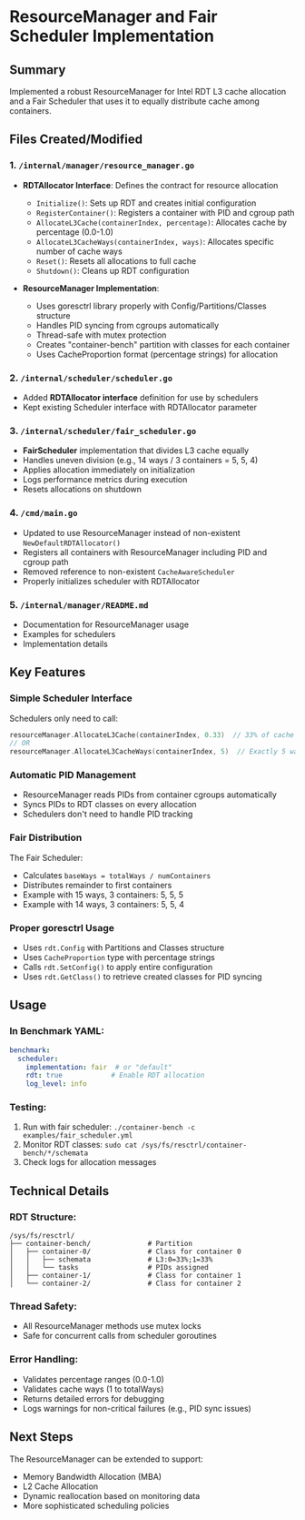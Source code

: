 # ResourceManager and Fair Scheduler Implementation

## Summary

Implemented a robust ResourceManager for Intel RDT L3 cache allocation and a Fair Scheduler that uses it to equally distribute cache among containers.

## Files Created/Modified

### 1. `/internal/manager/resource_manager.go`
- **RDTAllocator Interface**: Defines the contract for resource allocation
  - `Initialize()`: Sets up RDT and creates initial configuration
  - `RegisterContainer()`: Registers a container with PID and cgroup path
  - `AllocateL3Cache(containerIndex, percentage)`: Allocates cache by percentage (0.0-1.0)
  - `AllocateL3CacheWays(containerIndex, ways)`: Allocates specific number of cache ways
  - `Reset()`: Resets all allocations to full cache
  - `Shutdown()`: Cleans up RDT configuration

- **ResourceManager Implementation**:
  - Uses goresctrl library properly with Config/Partitions/Classes structure
  - Handles PID syncing from cgroups automatically
  - Thread-safe with mutex protection
  - Creates "container-bench" partition with classes for each container
  - Uses CacheProportion format (percentage strings) for allocation

### 2. `/internal/scheduler/scheduler.go`
- Added **RDTAllocator interface** definition for use by schedulers
- Kept existing Scheduler interface with RDTAllocator parameter

### 3. `/internal/scheduler/fair_scheduler.go`
- **FairScheduler** implementation that divides L3 cache equally
- Handles uneven division (e.g., 14 ways / 3 containers = 5, 5, 4)
- Applies allocation immediately on initialization
- Logs performance metrics during execution
- Resets allocations on shutdown

### 4. `/cmd/main.go`
- Updated to use ResourceManager instead of non-existent `NewDefaultRDTAllocator()`
- Registers all containers with ResourceManager including PID and cgroup path
- Removed reference to non-existent `CacheAwareScheduler`
- Properly initializes scheduler with RDTAllocator

### 5. `/internal/manager/README.md`
- Documentation for ResourceManager usage
- Examples for schedulers
- Implementation details

## Key Features

### Simple Scheduler Interface
Schedulers only need to call:
```go
resourceManager.AllocateL3Cache(containerIndex, 0.33)  // 33% of cache
// OR
resourceManager.AllocateL3CacheWays(containerIndex, 5)  // Exactly 5 ways
```

### Automatic PID Management
- ResourceManager reads PIDs from container cgroups automatically
- Syncs PIDs to RDT classes on every allocation
- Schedulers don't need to handle PID tracking

### Fair Distribution
The Fair Scheduler:
- Calculates `baseWays = totalWays / numContainers`
- Distributes remainder to first containers
- Example with 15 ways, 3 containers: 5, 5, 5
- Example with 14 ways, 3 containers: 5, 5, 4

### Proper goresctrl Usage
- Uses `rdt.Config` with Partitions and Classes structure
- Uses `CacheProportion` type with percentage strings
- Calls `rdt.SetConfig()` to apply entire configuration
- Uses `rdt.GetClass()` to retrieve created classes for PID syncing

## Usage

### In Benchmark YAML:
```yaml
benchmark:
  scheduler:
    implementation: fair  # or "default"
    rdt: true            # Enable RDT allocation
    log_level: info
```

### Testing:
1. Run with fair scheduler: `./container-bench -c examples/fair_scheduler.yml`
2. Monitor RDT classes: `sudo cat /sys/fs/resctrl/container-bench/*/schemata`
3. Check logs for allocation messages

## Technical Details

### RDT Structure:
```
/sys/fs/resctrl/
├── container-bench/              # Partition
│   ├── container-0/              # Class for container 0
│   │   ├── schemata              # L3:0=33%;1=33%
│   │   └── tasks                 # PIDs assigned
│   ├── container-1/              # Class for container 1
│   └── container-2/              # Class for container 2
```

### Thread Safety:
- All ResourceManager methods use mutex locks
- Safe for concurrent calls from scheduler goroutines

### Error Handling:
- Validates percentage ranges (0.0-1.0)
- Validates cache ways (1 to totalWays)
- Returns detailed errors for debugging
- Logs warnings for non-critical failures (e.g., PID sync issues)

## Next Steps

The ResourceManager can be extended to support:
- Memory Bandwidth Allocation (MBA)
- L2 Cache Allocation
- Dynamic reallocation based on monitoring data
- More sophisticated scheduling policies
